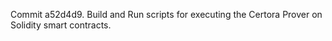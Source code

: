 Commit a52d4d9.                    Build and Run scripts for executing the Certora Prover on Solidity smart contracts.